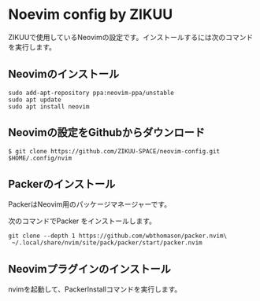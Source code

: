 # Noevim config by ZIKUU

ZIKUUで使用しているNeovimの設定です。インストールするには次のコマンドを実行します。

## Neovimのインストール

```
sudo add-apt-repository ppa:neovim-ppa/unstable
sudo apt update
sudo apt install neovim
```

## Neovimの設定をGithubからダウンロード

```
$ git clone https://github.com/ZIKUU-SPACE/neovim-config.git $HOME/.config/nvim
```

## Packerのインストール

PackerはNeovim用のパッケージマネージャーです。

次のコマンドでPacker をインストールします。

```
git clone --depth 1 https://github.com/wbthomason/packer.nvim\
 ~/.local/share/nvim/site/pack/packer/start/packer.nvim
```

## Neovimプラグインのインストール

nvimを起動して、PackerInstallコマンドを実行します。


